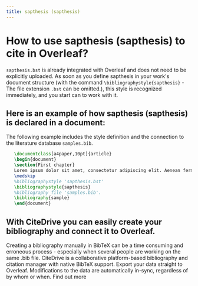 ```yaml
---
title: sapthesis (sapthesis)
---
```


# How to use sapthesis (sapthesis) to cite in Overleaf? 
`sapthesis.bst` is already integrated with Overleaf and does not need to be explicitly uploaded. As soon as you define sapthesis in your work's document structure (with the command `\bibliographystyle{sapthesis}` - The file extension `.bst` can be omitted.), this style is recognized immediately, and you start can to work with it.

## Here is an example of how sapthesis (sapthesis) is declared in a document:
The following example includes the style definition and the connection to the literature database `samples.bib`.
```tex
   \documentclass[a4paper,10pt]{article}
   \begin{document}
   \section{First chapter}
   Lorem ipsum dolor sit amet, consectetur adipiscing elit. Aenean fermentum justo massa, ut maximus mauris sodales et. Aenean vel elit a erat rhoncus pharetra.
   \medskip
   %bibliographystyle 'sapthesis.bst'
   \bibliographystyle{sapthesis}
   %bibliography file 'samples.bib'.
   \bibliography{sample}
   \end{document}
```

## With CiteDrive you can easily create your bibliography and connect it to Overleaf. 
Creating a bibliography manually in BibTeX can be a time consuming and erroneous process - especially when several people are working on the same .bib file. CiteDrive is a collaborative platform-based bibliography and citation manager with native BibTeX support. Export your data straight to Overleaf. Modifications to the data are automatically in-sync, regardless of by whom or when. Find out more